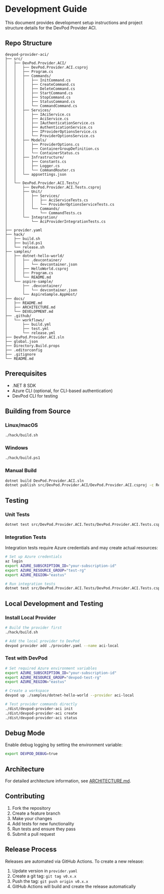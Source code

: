 # Development Guide

This document provides development setup instructions and project structure details for the DevPod Provider ACI.

## Repo Structure

```
devpod-provider-aci/
├── src/
│   ├── DevPod.Provider.ACI/
│   │   ├── DevPod.Provider.ACI.csproj
│   │   ├── Program.cs
│   │   ├── Commands/
│   │   │   ├── InitCommand.cs
│   │   │   ├── CreateCommand.cs
│   │   │   ├── DeleteCommand.cs
│   │   │   ├── StartCommand.cs
│   │   │   ├── StopCommand.cs
│   │   │   ├── StatusCommand.cs
│   │   │   └── CommandCommand.cs
│   │   ├── Services/
│   │   │   ├── IAciService.cs
│   │   │   ├── AciService.cs
│   │   │   ├── IAuthenticationService.cs
│   │   │   ├── AuthenticationService.cs
│   │   │   ├── IProviderOptionsService.cs
│   │   │   └── ProviderOptionsService.cs
│   │   ├── Models/
│   │   │   ├── ProviderOptions.cs
│   │   │   ├── ContainerGroupDefinition.cs
│   │   │   └── ContainerStatus.cs
│   │   ├── Infrastructure/
│   │   │   ├── Constants.cs
│   │   │   ├── Logger.cs
│   │   │   └── CommandRouter.cs
│   │   └── appsettings.json
│   │
│   └── DevPod.Provider.ACI.Tests/
│       ├── DevPod.Provider.ACI.Tests.csproj
│       ├── Unit/
│       │   ├── Services/
│       │   │   ├── AciServiceTests.cs
│       │   │   └── ProviderOptionsServiceTests.cs
│       │   └── Commands/
│       │       └── CommandTests.cs
│       └── Integration/
│           └── AciProviderIntegrationTests.cs
│
├── provider.yaml
├── hack/
│   ├── build.sh
│   ├── build.ps1
│   └── release.sh
├── samples/
│   ├── dotnet-hello-world/
│   │   ├── .devcontainer/
│   │   │   └── devcontainer.json
│   │   ├── HelloWorld.csproj
│   │   ├── Program.cs
│   │   └── README.md
│   └── aspire-sample/
│       ├── .devcontainer/
│       │   └── devcontainer.json
│       └── AspireSample.AppHost/
├── docs/
│   ├── README.md
│   ├── ARCHITECTURE.md
│   └── DEVELOPMENT.md
├── .github/
│   └── workflows/
│       ├── build.yml
│       ├── test.yml
│       └── release.yml
├── DevPod.Provider.ACI.sln
├── global.json
├── Directory.Build.props
├── .editorconfig
├── .gitignore
└── README.md
```

## Prerequisites

- .NET 8 SDK
- Azure CLI (optional, for CLI-based authentication)
- DevPod CLI for testing

## Building from Source

### Linux/macOS
```bash
./hack/build.sh
```

### Windows
```bash
./hack/build.ps1
```

### Manual Build
```bash
dotnet build DevPod.Provider.ACI.sln
dotnet publish src/DevPod.Provider.ACI/DevPod.Provider.ACI.csproj -c Release -o dist/
```

## Testing

### Unit Tests
```bash
dotnet test src/DevPod.Provider.ACI.Tests/DevPod.Provider.ACI.Tests.csproj
```

### Integration Tests
Integration tests require Azure credentials and may create actual resources:

```bash
# Set up Azure credentials
az login
export AZURE_SUBSCRIPTION_ID="your-subscription-id"
export AZURE_RESOURCE_GROUP="test-rg"
export AZURE_REGION="eastus"

# Run integration tests
dotnet test src/DevPod.Provider.ACI.Tests/DevPod.Provider.ACI.Tests.csproj --filter Category=Integration
```

## Local Development and Testing

### Install Local Provider
```bash
# Build the provider first
./hack/build.sh

# Add the local provider to DevPod
devpod provider add ./provider.yaml --name aci-local
```

### Test with DevPod
```bash
# Set required Azure environment variables
export AZURE_SUBSCRIPTION_ID="your-subscription-id"
export AZURE_RESOURCE_GROUP="devpod-test-rg"
export AZURE_REGION="eastus"

# Create a workspace
devpod up ./samples/dotnet-hello-world --provider aci-local

# Test provider commands directly
./dist/devpod-provider-aci init
./dist/devpod-provider-aci create
./dist/devpod-provider-aci status
```

## Debug Mode

Enable debug logging by setting the environment variable:

```bash
export DEVPOD_DEBUG=true
```

## Architecture

For detailed architecture information, see [ARCHITECTURE.md](./ARCHITECTURE.md).

## Contributing

1. Fork the repository
2. Create a feature branch
3. Make your changes
4. Add tests for new functionality
5. Run tests and ensure they pass
6. Submit a pull request

## Release Process

Releases are automated via GitHub Actions. To create a new release:

1. Update version in `provider.yaml`
2. Create a git tag: `git tag v0.x.x`
3. Push the tag: `git push origin v0.x.x`
4. GitHub Actions will build and create the release automatically